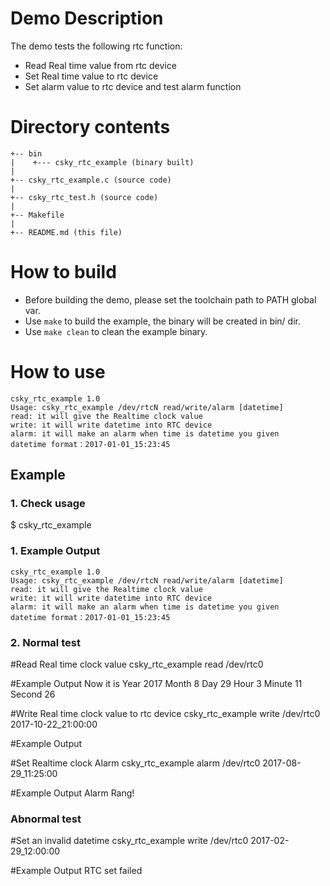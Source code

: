 # Demo Description

The demo tests the following rtc function:

* Read Real time value from rtc device
* Set Real time value to rtc device
* Set alarm value to rtc device and test alarm function

# Directory contents
```
+-- bin
|    +--- csky_rtc_example (binary built)
|
+-- csky_rtc_example.c (source code)
|
+-- csky_rtc_test.h (source code)
|
+-- Makefile
|
+-- README.md (this file)
```
# How to build

* Before building the demo, please set the toolchain path to PATH global var.
* Use `make` to build the example, the binary will be created in bin/ dir.
* Use `make clean` to clean the example binary.

# How to use

```
csky_rtc_example 1.0
Usage: csky_rtc_example /dev/rtcN read/write/alarm [datetime]
read: it will give the Realtime clock value
write: it will write datetime into RTC device
alarm: it will make an alarm when time is datetime you given
datetime format：2017-01-01_15:23:45

```

## Example

### 1. Check usage

$ csky_rtc_example

### 1. Example Output

```
csky_rtc_example 1.0
Usage: csky_rtc_example /dev/rtcN read/write/alarm [datetime]
read: it will give the Realtime clock value
write: it will write datetime into RTC device
alarm: it will make an alarm when time is datetime you given
datetime format：2017-01-01_15:23:45

```

### 2. Normal test

#Read Real time clock value
csky_rtc_example read /dev/rtc0

#Example Output
Now it is Year 2017 Month 8 Day 29 Hour 3 Minute 11 Second 26

#Write Real time clock value to rtc device
csky_rtc_example write /dev/rtc0 2017-10-22_21:00:00

#Example Output

#Set Realtime clock Alarm
csky_rtc_example alarm /dev/rtc0 2017-08-29_11:25:00

#Example Output
Alarm Rang!

### Abnormal test

#Set an invalid datetime
csky_rtc_example write /dev/rtc0 2017-02-29_12:00:00

#Example Output
RTC set failed

